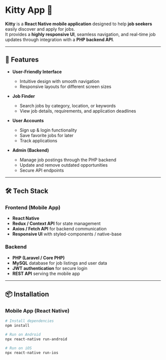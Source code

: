 # Kitty App 🐾  

**Kitty** is a **React Native mobile application** designed to help **job seekers** easily discover and apply for jobs.  
It provides a **highly responsive UI**, seamless navigation, and real-time job updates through integration with a **PHP backend API**.  

---

## 🚀 Features  

- **User-Friendly Interface**  
  - Intuitive design with smooth navigation  
  - Responsive layouts for different screen sizes  

- **Job Finder**  
  - Search jobs by category, location, or keywords  
  - View job details, requirements, and application deadlines  

- **User Accounts**  
  - Sign up & login functionality  
  - Save favorite jobs for later  
  - Track applications  

- **Admin (Backend)**  
  - Manage job postings through the PHP backend  
  - Update and remove outdated opportunities  
  - Secure API endpoints  

---

## 🛠️ Tech Stack  

### Frontend (Mobile App)  
- **React Native**  
- **Redux / Context API** for state management  
- **Axios / Fetch API** for backend communication  
- **Responsive UI** with styled-components / native-base  

### Backend  
- **PHP (Laravel / Core PHP)**  
- **MySQL** database for job listings and user data  
- **JWT authentication** for secure login  
- **REST API** serving the mobile app  

---

## 📦 Installation  

### Mobile App (React Native)  
```bash
# Install dependencies
npm install

# Run on Android
npx react-native run-android

# Run on iOS
npx react-native run-ios
